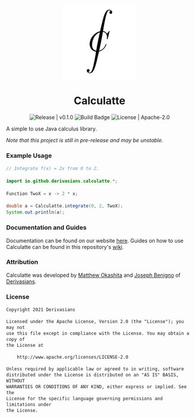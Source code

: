 <p align="center">
  <img width="200" src="https://github.com/Derivasians/Calculatte/blob/main/imgs/CalculatteLogo.png" alt="Calculatte Logo">
</p>
<h1 align="center">Calculatte</h1>

<div align="center">
<img src="https://img.shields.io/github/v/release/derivasians/calculatte?include_prereleases" alt="Release | v0.1.0">
<img src="https://img.shields.io/github/workflow/status/derivasians/calculatte/JUnit%20Tests" alt="Build Badge">
<img src="https://img.shields.io/github/license/derivasians/calculatte" alt="License | Apache-2.0">
</div>

A simple to use Java calculus library.

*Note that this project is still in pre-release and may be unstable.*

### Example Usage
```java
// Integrate f(x) = 2x from 0 to 2.

import io.github.derivasians.calculatte.*;

Function TwoX = x -> 2 * x;

double a = Calculatte.integrate(0, 2, TwoX);
System.out.println(a);
```

### Documentation and Guides
Documentation can be found on our website [here][doc]. Guides on how to use Calculatte can be found in this 
repository's [wiki][wiki].

### Attribution
Calculatte was developed by [Matthew Okashita][soupyzinc] and [Joseph Benigno][jojongx] of [Derivasians][derivasians].

### License
```
Copyright 2021 Derivasians

Licensed under the Apache License, Version 2.0 (the "License"); you may not
use this file except in compliance with the License. You may obtain a copy of
the License at

    http://www.apache.org/licenses/LICENSE-2.0

Unless required by applicable law or agreed to in writing, software
distributed under the License is distributed on an "AS IS" BASIS, WITHOUT
WARRANTIES OR CONDITIONS OF ANY KIND, either express or implied. See the
License for the specific language governing permissions and limitations under
the License.
```

[doc]: https://derivasians.github.io/Calculatte/
[wiki]: https://github.com/Derivasians/Calculatte/wiki
[soupyzinc]: https://github.com/SoupyzInc
[jojongx]: https://github.com/jojongx
[derivasians]: https://github.com/Derivasians
[license]: https://github.com/Derivasians/Calculatte/blob/main/LICENSE
